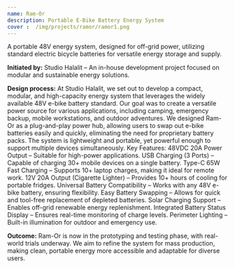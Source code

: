 ```yaml
---
name: Ram-Or
description: Portable E-Bike Battery Energy System
cover :  /img/projects/ramor/ramor1.png
---
```


A portable 48V energy system, designed for off-grid power, utilizing standard electric bicycle batteries for versatile energy storage and supply.

**Initiated by:**
Studio Halalit – An in-house development project focused on modular and sustainable energy solutions.

**Design process:**
At Studio Halalit, we set out to develop a compact, modular, and high-capacity energy system that leverages the widely available 48V e-bike battery standard. Our goal was to create a versatile power source for various applications, including camping, emergency backup, mobile workstations, and outdoor adventures.
We designed Ram-Or as a plug-and-play power hub, allowing users to swap out e-bike batteries easily and quickly, eliminating the need for proprietary battery packs. The system is lightweight and portable, yet powerful enough to support multiple devices simultaneously.
Key Features:
48VDC 20A Power Output – Suitable for high-power applications.
USB Charging (3 Ports) – Capable of charging 30+ mobile devices on a single battery.
Type-C 65W Fast Charging – Supports 10+ laptop charges, making it ideal for remote work.
12V 20A Output (Cigarette Lighter) – Provides 10+ hours of cooling for portable fridges.
Universal Battery Compatibility – Works with any 48V e-bike battery, ensuring flexibility.
Easy Battery Swapping – Allows for quick and tool-free replacement of depleted batteries.
Solar Charging Support – Enables off-grid renewable energy replenishment.
Integrated Battery Status Display – Ensures real-time monitoring of charge levels.
Perimeter Lighting – Built-in illumination for outdoor and emergency use.

**Outcome:**
Ram-Or is now in the prototyping and testing phase, with real-world trials underway. We aim to refine the system for mass production, making clean, portable energy more accessible and adaptable for diverse users.


